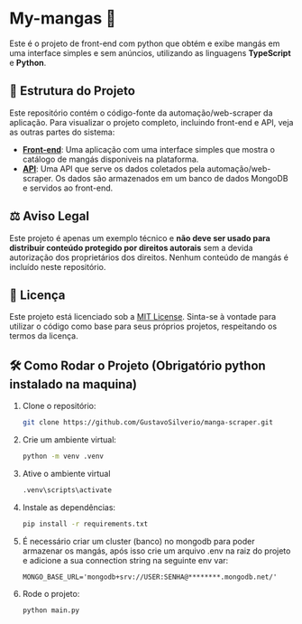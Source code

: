 # My-mangas 🥭

Este é o projeto de front-end com python que obtém e exibe mangás em uma interface simples e sem anúncios, utilizando as linguagens **TypeScript** e **Python**.

## 📂 Estrutura do Projeto

Este repositório contém o código-fonte da automação/web-scraper da aplicação. Para visualizar o projeto completo, incluindo front-end e API, veja as outras partes do sistema:

- [**Front-end**](https://github.com/GustavoSilverio/my-mangas-front): Uma aplicação com uma interface simples que mostra o catálogo de mangás disponiveis na plataforma.
- [**API**](https://github.com/GustavoSilverio/my-mangas-api): Uma API que serve os dados coletados pela automação/web-scraper. Os dados são armazenados em um banco de dados MongoDB e servidos ao front-end.

## ⚖️ Aviso Legal

Este projeto é apenas um exemplo técnico e **não deve ser usado para distribuir conteúdo protegido por direitos autorais** sem a devida autorização dos proprietários dos direitos. Nenhum conteúdo de mangás é incluído neste repositório.

## 📄 Licença

Este projeto está licenciado sob a [MIT License](LICENSE). Sinta-se à vontade para utilizar o código como base para seus próprios projetos, respeitando os termos da licença.

## 🛠️ Como Rodar o Projeto (Obrigatório python instalado na maquina)

1. Clone o repositório:
   ```bash
   git clone https://github.com/GustavoSilverio/manga-scraper.git
    ```
2. Crie um ambiente virtual:
    ```bash
    python -m venv .venv
    ```
3. Ative o ambiente virtual
    ```bash
    .venv\scripts\activate
    ```
4. Instale as dependências:
    ```bash
    pip install -r requirements.txt
    ```
5. É necessário criar um cluster (banco) no mongodb para poder armazenar os mangás, após isso crie um arquivo .env na raiz do projeto e adicione a sua connection string na seguinte env var:
    ```env
    MONGO_BASE_URL='mongodb+srv://USER:SENHA@********.mongodb.net/'
    ```   
6. Rode o projeto:
    ```bash
    python main.py
    ```
